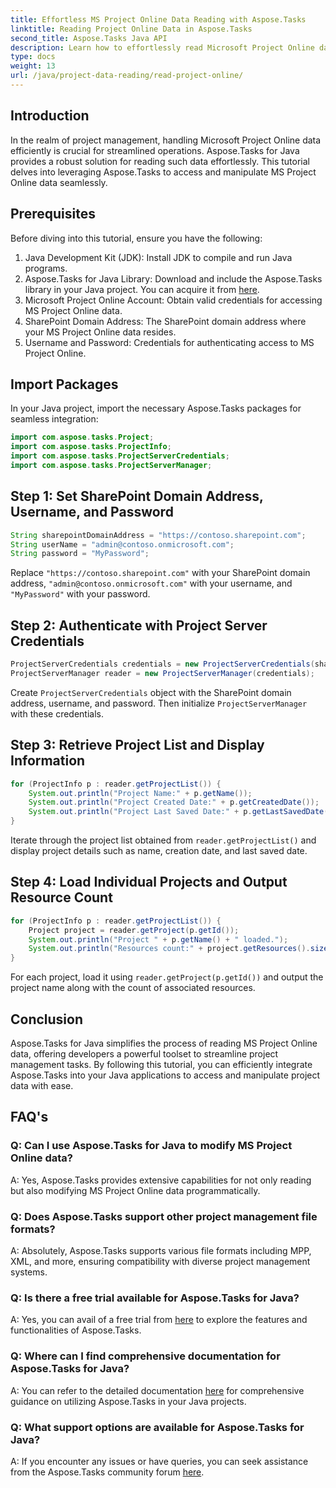 ```yaml
---
title: Effortless MS Project Online Data Reading with Aspose.Tasks
linktitle: Reading Project Online Data in Aspose.Tasks
second_title: Aspose.Tasks Java API
description: Learn how to effortlessly read Microsoft Project Online data using Aspose.Tasks for Java. Enhance your project management capabilities.
type: docs
weight: 13
url: /java/project-data-reading/read-project-online/
---
```

## Introduction
In the realm of project management, handling Microsoft Project Online data efficiently is crucial for streamlined operations. Aspose.Tasks for Java provides a robust solution for reading such data effortlessly. This tutorial delves into leveraging Aspose.Tasks to access and manipulate MS Project Online data seamlessly.
## Prerequisites
Before diving into this tutorial, ensure you have the following:
1. Java Development Kit (JDK): Install JDK to compile and run Java programs.
2. Aspose.Tasks for Java Library: Download and include the Aspose.Tasks library in your Java project. You can acquire it from [here](https://releases.aspose.com/tasks/java/).
3. Microsoft Project Online Account: Obtain valid credentials for accessing MS Project Online data.
4. SharePoint Domain Address: The SharePoint domain address where your MS Project Online data resides.
5. Username and Password: Credentials for authenticating access to MS Project Online.
## Import Packages
In your Java project, import the necessary Aspose.Tasks packages for seamless integration:
```java
import com.aspose.tasks.Project;
import com.aspose.tasks.ProjectInfo;
import com.aspose.tasks.ProjectServerCredentials;
import com.aspose.tasks.ProjectServerManager;
```

## Step 1: Set SharePoint Domain Address, Username, and Password
```java
String sharepointDomainAddress = "https://contoso.sharepoint.com";
String userName = "admin@contoso.onmicrosoft.com";
String password = "MyPassword";
```
Replace `"https://contoso.sharepoint.com"` with your SharePoint domain address, `"admin@contoso.onmicrosoft.com"` with your username, and `"MyPassword"` with your password.
## Step 2: Authenticate with Project Server Credentials
```java
ProjectServerCredentials credentials = new ProjectServerCredentials(sharepointDomainAddress, userName, password);
ProjectServerManager reader = new ProjectServerManager(credentials);
```
Create `ProjectServerCredentials` object with the SharePoint domain address, username, and password. Then initialize `ProjectServerManager` with these credentials.
## Step 3: Retrieve Project List and Display Information
```java
for (ProjectInfo p : reader.getProjectList()) {
    System.out.println("Project Name:" + p.getName());
    System.out.println("Project Created Date:" + p.getCreatedDate());
    System.out.println("Project Last Saved Date:" + p.getLastSavedDate());
}
```
Iterate through the project list obtained from `reader.getProjectList()` and display project details such as name, creation date, and last saved date.
## Step 4: Load Individual Projects and Output Resource Count
```java
for (ProjectInfo p : reader.getProjectList()) {
    Project project = reader.getProject(p.getId());
    System.out.println("Project " + p.getName() + " loaded.");
    System.out.println("Resources count:" + project.getResources().size());
}
```
For each project, load it using `reader.getProject(p.getId())` and output the project name along with the count of associated resources.

## Conclusion
Aspose.Tasks for Java simplifies the process of reading MS Project Online data, offering developers a powerful toolset to streamline project management tasks. By following this tutorial, you can efficiently integrate Aspose.Tasks into your Java applications to access and manipulate project data with ease.
## FAQ's
### Q: Can I use Aspose.Tasks for Java to modify MS Project Online data?
A: Yes, Aspose.Tasks provides extensive capabilities for not only reading but also modifying MS Project Online data programmatically.
### Q: Does Aspose.Tasks support other project management file formats?
A: Absolutely, Aspose.Tasks supports various file formats including MPP, XML, and more, ensuring compatibility with diverse project management systems.
### Q: Is there a free trial available for Aspose.Tasks for Java?
A: Yes, you can avail of a free trial from [here](https://releases.aspose.com/) to explore the features and functionalities of Aspose.Tasks.
### Q: Where can I find comprehensive documentation for Aspose.Tasks for Java?
A: You can refer to the detailed documentation [here](https://reference.aspose.com/tasks/java/) for comprehensive guidance on utilizing Aspose.Tasks in your Java projects.
### Q: What support options are available for Aspose.Tasks for Java?
A: If you encounter any issues or have queries, you can seek assistance from the Aspose.Tasks community forum [here](https://forum.aspose.com/c/tasks/15).
